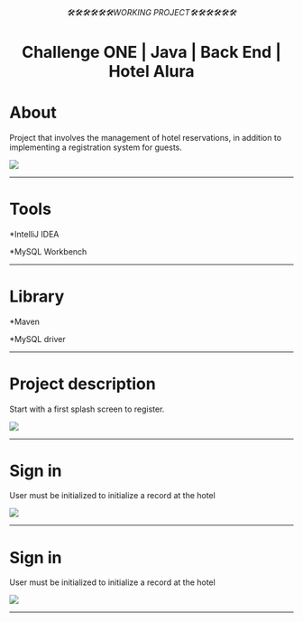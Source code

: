 <html>
  <div align="center">
 <h6>🛠🛠🛠🛠🛠🛠WORKING PROJECT🛠🛠🛠🛠🛠🛠</h6>   
 <h1>Challenge ONE | Java | Back End | Hotel Alura</h1>
</div>

<div>
 <h1>About</h1>
<p>Project that involves the management of hotel reservations, in addition to implementing a registration system for guests.</p>
 <img src="https://github.com/Magucho/Challenge_Back_End_Java_JDBC_Hotel_Alura/assets/98346054/bfab8571-e672-42d3-b074-77d7809e6d30">
 </div>
 
 ---

<div>
 <h1>Tools</h1>
<p>*IntelliJ IDEA</p>
<p>*MySQL Workbench</p>
</div>

---
<div>
 <h1>Library</h1>
<p>*Maven</p>
<p>*MySQL driver</p>
 </div>

 ---

<div>
 <h1>Project description</h1>
<p>Start with a first splash screen to register.</p>
 <img src="https://github.com/Magucho/Challenge_Back_End_Java_JDBC_Hotel_Alura/assets/98346054/a8396f0f-a90f-4fd7-913a-4625027f8816">

 ---

 <div>
 <h1>Sign in</h1>
<p>User must be initialized to initialize a record at the hotel</p>
 <img src="https://github.com/Magucho/Challenge_Back_End_Java_JDBC_Hotel_Alura/assets/98346054/8f1c8676-15f3-41cd-afc2-d3e2afb03678">

  ---

   <div>
 <h1>Sign in</h1>
<p>User must be initialized to initialize a record at the hotel</p>
 <img src="https://github.com/Magucho/Challenge_Back_End_Java_JDBC_Hotel_Alura/assets/98346054/45be2105-a840-44d1-8b11-9a1527e6c2d8">

  ---
</html>

